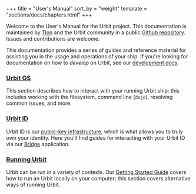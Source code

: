+++
title = "User's Manual"
sort_by = "weight"
template = "sections/docs/chapters.html"
+++

Welcome to the User's Manual for the Urbit project. This documentation is
maintained by [Tlon](https://tlon.io) and the Urbit community in a public
[Github repository](https://github.com/urbit/urbit.org). Issues and
contributions are welcome.

This documentation provides a series of guides and reference material for
assisting you in the usage and operations of your ship. If you're looking for
documentation on how to _develop_ on Urbit, see our [development docs](/docs/).

### [Urbit OS](/using/os/)

This section describes how to interact with your running Urbit ship: this
includes working with the filesystem, command line (`dojo`), resolving common
issues, and more.

### [Urbit ID](/using/id/)

Urbit ID is our [public-key infrastructure](/using/id/overview), which is
what allows you to truly own your identity. Here you'll find guides for
interacting with your Urbit ID via our [Bridge](https://bridge.urbit.org)
application.

### [Running Urbit](/using/running/)

Urbit can be run in a variety of contexts. Our [Getting Started
Guide](/getting-started/) covers how to run an Urbit locally on your
computer; this section covers alternative ways of running Urbit.
